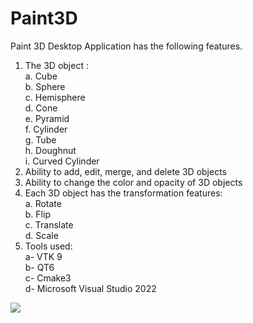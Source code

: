 # Paint3D
Paint 3D Desktop Application has the following features.
  1. The 3D object :<br>
    a. Cube<br>
    b. Sphere <br>
    c. Hemisphere<br>
    d. Cone<br>
    e. Pyramid<br>
    f. Cylinder<br>
    g. Tube<br>
    h. Doughnut<br>
    i. Curved Cylinder <br>
  2. Ability to add, edit, merge, and delete 3D objects
  3. Ability to change the color and opacity of 3D objects 
  4. Each 3D object has the transformation features:<br>
    a. Rotate <br>
    b. Flip<br>
    c. Translate<br>
    d. Scale <br>
  5. Tools used:<br>
    a- VTK 9<br>
    b- QT6<br>
    c- Cmake3<br>
    d- Microsoft Visual Studio 2022<br>
<div>
<a href="https://ibb.co/xLfS3n1"><img src="https://i.ibb.co/jfWvHCy/2024-02-15-1.png" border="0"></a><br/>
</div>
    

